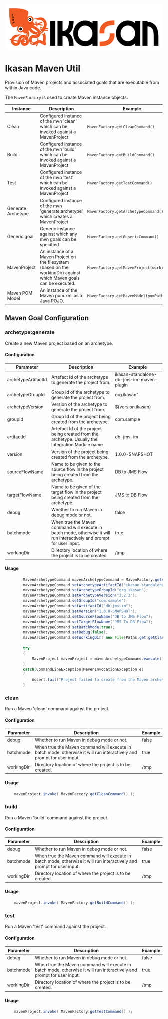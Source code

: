 ![Problem Domain](../docs/quickstart-images/Ikasan-title-transparent.png)
# Ikasan Maven Util
Provision of Maven projects and associated goals that are executable from within Java code.

The ```MavenFactory``` is used to create Maven instance objects.

| Instance | Description | Example |
| ----------- | ----------- | ----------- |
| Clean | Configured instance of the mvn 'clean' which can be invoked against a MavenProject | ```MavenFactory.getCleanCommand()``` |
| Build | Configured instance of the mvn 'build' which can be invoked against a MavenProject | ```MavenFactory.getBuildCommand()``` |
| Test | Configured instance of the mvn 'test' which can be invoked against a MavenProject | ```MavenFactory.getTestCommand()``` |
| Generate Archetype | Configured instance of the mvn 'generate:archetype' which creates a MavenProject | ```MavenFactory.getArchetypeCommand()``` |
| Generic goal | Generic instance against which any mvn goals can be specified | ```MavenFactory.getGenericCommand()``` |
| MavenProject | An instance of a Maven Project on the filesystem (based on the workingDir) against which Maven goals can be executed. | ```MavenFactory.getMavenProject(workingDir)``` |
| Maven POM Model | An instance of the Maven pom.xml as a Java POJO. | ```MavenFactory.getMavenModel(pomPath)``` |

## Maven Goal Configuration
### archetype:generate
Create a new Maven project based on an archetype.
#### Configuration
| Parameter | Description | Example |
| ----------- | ----------- | ----------- | 
| archetypeArtifactId | Artefact Id of the archetype to generate the project from. | ikasan-standalone-db-jms-im-maven-plugin |
| archetypeGroupId | Group Id of the archetype to generate the project from. | org.ikasan" |
| archetypeVersion | Version of the archetype to generate the project from. | ${version.ikasan} |
| groupId | Group Id of the project being created from the archetype. | com.sample |
| artifactId | Artefact Id of the project being created from the archetype. Usually the Integration Module name| db-jms-im |
| version | Version of the project being created from the archetype. | 1.0.0-SNAPSHOT |
| sourceFlowName | Name to be given to the source flow in the project being created from the archetype. | DB to JMS Flow |
| targetFlowName | Name to be given of the target flow in the project being created from the archetype. | JMS to DB Flow |
| debug | Whether to run Maven in debug mode or not. | false |
| batchmode | When true the Maven command will execute in batch mode, otherwise it will run interactively and prompt for user input. | true |
| workingDir | Directory location of where the project is to be created. | /tmp |

#### Usage
```java
        MavenArchetypeCommand mavenArchetypeCommand = MavenFactory.getArchetypeCommand();
        mavenArchetypeCommand.setArchetypeArtifactId("ikasan-standalone-db-jms-im-maven-plugin");
        mavenArchetypeCommand.setArchetypeGroupId("org.ikasan");
        mavenArchetypeCommand.setArchetypeVersion("3.2.2");
        mavenArchetypeCommand.setGroupId("com.sample");
        mavenArchetypeCommand.setArtifactId("db-jms-im");
        mavenArchetypeCommand.setVersion("1.0.0-SNAPSHOT");
        mavenArchetypeCommand.setSourceFlowName("DB to JMS Flow");
        mavenArchetypeCommand.setTargetFlowName("JMS To DB Flow");
        mavenArchetypeCommand.setBatchMode(true);
        mavenArchetypeCommand.setDebug(false);
        mavenArchetypeCommand.setWorkingDir( new File(Paths.get(getClass().getResource("/").toURI()).getParent().toString()) );

        try
        {
            MavenProject mavenProject = mavenArchetypeCommand.execute();
        }
        catch(CommandLineException|MavenInvocationException e)
        {
            Assert.fail("Project failed to create from the Maven archetype - " + e.getMessage());
        }

```

### clean
Run a Maven 'clean' command against the project.
#### Configuration
| Parameter | Description | Example |
| ----------- | ----------- | ----------- | 
| debug | Whether to run Maven in debug mode or not. | false |
| batchmode | When true the Maven command will execute in batch mode, otherwise it will run interactively and prompt for user input. | true |
| workingDir | Directory location of where the project is to be created. | /tmp |

#### Usage
```java
    mavenProject.invoke( MavenFactory.getCleanCommand() );
```

### build
Run a Maven 'build' command against the project.
#### Configuration
| Parameter | Description | Example |
| ----------- | ----------- | ----------- | 
| debug | Whether to run Maven in debug mode or not. | false |
| batchmode | When true the Maven command will execute in batch mode, otherwise it will run interactively and prompt for user input. | true |
| workingDir | Directory location of where the project is to be created. | /tmp |

#### Usage
```java
    mavenProject.invoke( MavenFactory.getBuildCommand() );
```

### test
Run a Maven 'test' command against the project.
#### Configuration
| Parameter | Description | Example |
| ----------- | ----------- | ----------- | 
| debug | Whether to run Maven in debug mode or not. | false |
| batchmode | When true the Maven command will execute in batch mode, otherwise it will run interactively and prompt for user input. | true |
| workingDir | Directory location of where the project is to be created. | /tmp |

#### Usage
```java
    mavenProject.invoke( MavenFactory.getTestCommand() );
```